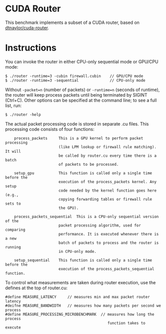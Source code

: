 CUDA Router
===========

This benchmark implements a subset of a CUDA router, based on
[dtnaylor/cuda-router](https://github.com/dtnaylor/cuda-router).

Instructions
============

You can invoke the router in either CPU-only sequential mode or GPU/CPU mode:

```shell
$ ./router -runtime=3 -cubin firewall.cubin    // GPU/CPU mode
$ ./router -runtime=3 -sequential              // CPU-only mode
```

Without `-packet=n` (number of packets) or `-runtime=n` (seconds of runtime),
the router will keep process packets until being terminated by SIGINT (Ctrl+C).
Other options can be specified at the command line; to see a full list, run:

```shell
$ ./router -help
```

The actual packet processing code is stored in separate .cu files.
This processing code consists of four functions:

```
	process_packets		This is a GPU kernel to perform packet processing
						(like LPM lookup or firewall rule matching). It will
						be called by router.cu every time there is a batch
						of packets to be processed.

	setup_gpu			This function is called only a single time before the
						execution of the process_packets kernel. Any setup
						code needed by the kernel function goes here (e.g., 
						copying forwarding tables or firewall rule sets to
						the GPU).

	process_packets_sequential	This is a CPU-only sequential version of the
						packet processing algorithm, used for comparing
						performance. It is executed whenever there is a new
						batch of packets to process and the router is running
						in CPU-only mode.

	setup_sequential	This function is called only a single time before the
						execution of the process_packets_sequential function.
```

To control what measurements are taken during router execution, use the defines
at the top of router.cu:

	#define MEASURE_LATENCY		// measures min and max packet router latency
	#deifne MEASURE_BANDWIDTH	// measures how many packets per second we process
	#define MEASURE_PROCESSING_MICROBENCHMARK  // measures how long the process
											      function takes to execute
